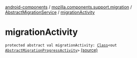 [android-components](../../index.md) / [mozilla.components.support.migration](../index.md) / [AbstractMigrationService](index.md) / [migrationActivity](./migration-activity.md)

# migrationActivity

`protected abstract val migrationActivity: `[`Class`](https://developer.android.com/reference/java/lang/Class.html)`<out `[`AbstractMigrationProgressActivity`](../-abstract-migration-progress-activity/index.md)`>` [(source)](https://github.com/mozilla-mobile/android-components/blob/master/components/support/migration/src/main/java/mozilla/components/support/migration/AbstractMigrationService.kt#L41)
